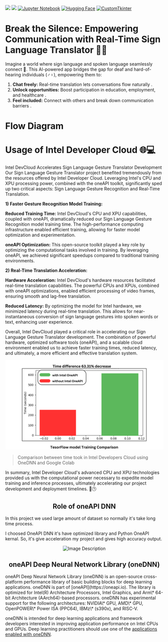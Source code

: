 [<img src="https://upload.wikimedia.org/wikipedia/commons/thumb/0/0e/Intel_logo_%282020%2C_light_blue%29.svg/300px-Intel_logo_%282020%2C_light_blue%29.svg.png" width="50">](https://www.intel.com/)
[<img src="https://www.intel.com/content/dam/develop/public/us/en/images/admin/oneapi-logo-rev-4x3-rwd.png" width="50">](https://www.intel.com/)
[![Jupyter Notebook](https://img.shields.io/badge/Jupyter%20Notebook-%23F37626.svg?style=flat&logo=jupyter&logoColor=white)](https://jupyter.org/)
[![Hugging Face](https://img.shields.io/badge/Hugging%20Face-%2334D058.svg?style=flat&logo=hugging-face&logoColor=white)](https://huggingface.co/)
[![CustomTkinter](https://img.shields.io/badge/CustomTkinter-%23your_color?style=flat&logo=customtkinter&logoColor=white)](https://github.com/customtkinter/customtkinter)


# Break the Silence: Empowering Communication with Real-Time Sign Language  Translator 🧏🏻 


Imagine a world where sign language and spoken language seamlessly connect  🤝.
This AI-powered app bridges the gap for deaf and hard-of-hearing individuals (♂️♀️), empowering them to:

 1) **Chat freely:** Real-time translation lets conversations flow naturally .
 2) **Unlock opportunities:** Boost participation in education, employment, and healthcare .
3) **Feel included:** Connect with others and break down communication barriers .








# Flow Diagram 





# Usage of Intel Developer Cloud 🌐💻


Intel DevCloud Accelerates Sign Language Gesture Translator Development
Our Sign Language Gesture Translator project benefited tremendously from the resources offered by Intel Developer Cloud.  Leveraging Intel's CPU and XPU processing power, combined with the oneAPI toolkit, significantly sped up two critical aspects: Sign Language Gesture Recognition and Real-Time Translation.

**1) Faster Gesture Recognition Model Training:**

**Reduced Training Time:** Intel DevCloud's CPU and XPU capabilities, coupled with oneAPI, dramatically reduced our Sign Language Gesture Recognition model training time.  The high-performance computing infrastructure enabled efficient training, allowing for faster model optimization and experimentation.

**oneAPI Optimization:**  This open-source toolkit played a key role by optimizing the computational tasks involved in training.  By leveraging oneAPI, we achieved significant speedups compared to traditional training environments.

**2) Real-Time Translation Acceleration:**

**Hardware Acceleration:**  Intel DevCloud's hardware resources facilitated real-time translation capabilities.  The powerful CPUs and XPUs, combined with oneAPI optimizations, enabled efficient processing of video frames, ensuring smooth and lag-free translation.

**Reduced Latency:**  By optimizing the model for Intel hardware, we minimized latency during real-time translation. This allows for near-instantaneous conversion of sign language gestures into spoken words or text, enhancing user experience.

Overall, Intel DevCloud played a critical role in accelerating our Sign Language Gesture Translator development.  The combination of powerful hardware, optimized software tools (oneAPI), and a scalable cloud environment enabled us to achieve faster training times, reduced latency, and ultimately, a more efficient and effective translation system.

![Comparison Graph](images/Comparison.png)

>Comparison between time took in Intel Developers Cloud using OneDNN and Google Colab
    
In summary, Intel Developer Cloud's advanced CPU and XPU technologies provided us with the computational power necessary to expedite model training and inference processes, ultimately accelerating our project development and deployment timelines. 🚀🕒


<h2 align=center>Role of oneAPI DNN</h2>
In this project we used large amount of dataset so normally it's take long time process.

I choosed OneAPI DNN it's have optimized library and Python OneAPI kernal. So, it's give acceleration my project and gives high accuracy output. 

<p align="center">
  <img src=https://openbenchmarking.org/logos/pts_onednn.png alt="Image Description">
</p>
<h2 align=center>oneAPI Deep Neural Network Library (oneDNN)</h2>
oneAPI Deep Neural Network Library (oneDNN) is an open-source cross-platform
performance library of basic building blocks for deep learning applications.
oneDNN is part of [oneAPI](https://oneapi.io).
The library is optimized for Intel(R) Architecture Processors, Intel Graphics,
and Arm\* 64-bit Architecture (AArch64)-based processors. oneDNN has
experimental support for the following architectures: NVIDIA\* GPU,
AMD\* GPU, OpenPOWER\* Power ISA (PPC64), IBMz\* (s390x), and RISC-V.

oneDNN is intended for deep learning applications and framework
developers interested in improving application performance
on Intel CPUs and GPUs. Deep learning practitioners should use one of the
[applications enabled with oneDNN](#applications-enabled-with-onednn).
